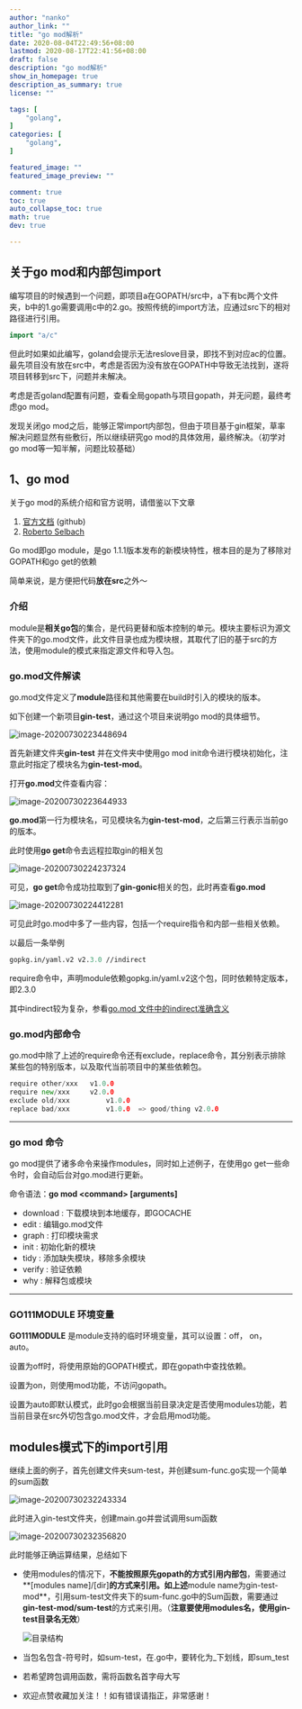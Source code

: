 ```yaml
---
author: "nanko"
author_link: ""
title: "go mod解析"
date: 2020-08-04T22:49:56+08:00
lastmod: 2020-08-17T22:41:56+08:00
draft: false
description: "go mod解析"
show_in_homepage: true
description_as_summary: true
license: ""

tags: [
    "golang",
]
categories: [
    "golang",
]

featured_image: ""
featured_image_preview: ""

comment: true
toc: true
auto_collapse_toc: true
math: true
dev: true

---
```



## 关于go mod和内部包import

编写项目的时候遇到一个问题，即项目a在GOPATH/src中，a下有bc两个文件夹，b中的1.go需要调用c中的2.go。按照传统的import方法，应通过src下的相对路径进行引用。

```go
import "a/c"
```

但此时如果如此编写，goland会提示无法reslove目录，即找不到对应ac的位置。最先项目没有放在src中，考虑是否因为没有放在GOPATH中导致无法找到，遂将项目转移到src下，问题并未解决。

考虑是否goland配置有问题，查看全局gopath与项目gopath，并无问题，最终考虑go mod。

发现关闭go mod之后，能够正常import内部包，但由于项目基于gin框架，草率解决问题显然有些敷衍，所以继续研究go mod的具体效用，最终解决。（初学对go mod等一知半解，问题比较基础）

## 1、go mod

关于go mod的系统介绍和官方说明，请借鉴以下文章

1. [官方文档](https://github.com/golang/go/wiki/Modules) (github)
2. [Roberto Selbach](https://roberto.selbach.ca/intro-to-go-modules/)

Go mod即go module，是go 1.1.1版本发布的新模块特性，根本目的是为了移除对GOPATH和go get的依赖

简单来说，是方便把代码**放在src**之外～

 ### 介绍

module是**相关go包**的集合，是代码更替和版本控制的单元。模块主要标识为源文件夹下的go.mod文件，此文件目录也成为模块根，其取代了旧的基于src的方法，使用module的模式来指定源文件和导入包。

### go.mod文件解读

go.mod文件定义了**module**路径和其他需要在build时引入的模块的版本。

如下创建一个新项目**gin-test**，通过这个项目来说明go mod的具体细节。

![image-20200730223448694](https://tva1.sinaimg.cn/large/007S8ZIlgy1gh9fiunrv2j30h102640o.jpg)

首先新建文件夹**gin-test** 并在文件夹中使用go mod init命令进行模块初始化，注意此时指定了模块名为**gin-test-mod**。

打开**go.mod**文件查看内容：

![image-20200730223644933](https://tva1.sinaimg.cn/large/007S8ZIlgy1gh9fiy5t4oj30ck02c0u7.jpg)

**go.mod**第一行为模块名，可见模块名为**gin-test-mod**，之后第三行表示当前go的版本。

此时使用**go get**命令去远程拉取gin的相关包

![image-20200730224237324](https://tva1.sinaimg.cn/large/007S8ZIlgy1gh9fj3erovj30mp07i7ek.jpg)

可见，**go get**命令成功拉取到了**gin-gonic**相关的包，此时再查看**go.mod**

![image-20200730224412281](https://tva1.sinaimg.cn/large/007S8ZIlgy1gh9fj94d3kj30o70ax7i5.jpg)

可见此时go.mod中多了一些内容，包括一个require指令和内部一些相关依赖。

以最后一条举例

```mod
gopkg.in/yaml.v2 v2.3.0 //indirect
```

require命令中，声明module依赖gopkg.in/yaml.v2这个包，同时依赖特定版本，即2.3.0

其中indirect较为复杂，参看[go.mod 文件中的indirect准确含义](https://my.oschina.net/renhc/blog/3162751)

### go.mod内部命令

go.mod中除了上述的require命令还有exclude，replace命令，其分别表示排除某些包的特别版本，以及取代当前项目中的某些依赖包。

```go
require other/xxx 	v1.0.0
require new/xxx		v2.0.0
exclude old/xxx 		v1.0.0
replace bad/xxx 		v1.0.0 	=> good/thing v2.0.0
```

***

### go mod 命令

go mod提供了诸多命令来操作modules，同时如上述例子，在使用go get一些命令时，会自动后台对go.mod进行更新。

命令语法：**go mod &lt;command&gt; [arguments]**

* download : 下载模块到本地缓存，即GOCACHE
* edit : 编辑go.mod文件
* graph : 打印模块需求
* init : 初始化新的模块
* tidy : 添加缺失模块，移除多余模块
* verify : 验证依赖
* why : 解释包或模块 

***

### GO111MODULE 环境变量

**GO111MODULE** 是module支持的临时环境变量，其可以设置：off， on， auto。

设置为off时，将使用原始的GOPATH模式，即在gopath中查找依赖。

设置为on，则使用mod功能，不访问gopath。

设置为auto即默认模式，此时go会根据当前目录决定是否使用modules功能，若当前目录在src外切包含go.mod文件，才会启用mod功能。





## modules模式下的import引用

继续上面的例子，首先创建文件夹sum-test，并创建sum-func.go实现一个简单的sum函数

![image-20200730232243334](https://tva1.sinaimg.cn/large/007S8ZIlgy1gh9fjdfdjsj307j03smxa.jpg)

此时进入gin-test文件夹，创建main.go并尝试调用sum函数

![image-20200730232356820](https://tva1.sinaimg.cn/large/007S8ZIlgy1gh9fjgd2j9j30ck05mgm4.jpg)

此时能够正确运算结果，总结如下

* 使用modules的情况下，**不能按照原先gopath的方式引用内部包**，需要通过**[modules name]/[dir]**的方式来引用。如上述**module name为gin-test-mod**，引用sum-test文件夹下的sum-func.go中的Sum函数，需要通过**gin-test-mod/sum-test**的方式来引用。（**注意要使用modules名，使用gin-test目录名无效**）

  ![目录结构](https://tva1.sinaimg.cn/large/007S8ZIlgy1gh9fjjq7rhj306o03dwen.jpg)

* 当包名包含-符号时，如sum-test，在.go中，要转化为_下划线，即sum_test
* 若希望跨包调用函数，需将函数名首字母大写
* 欢迎点赞收藏加关注！！如有错误请指正，非常感谢！


